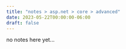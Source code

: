 ```yaml
---
title: "notes > asp.net > core > advanced"
date: 2023-05-22T00:00:00-06:00
draft: false
---
```


no notes here yet...
